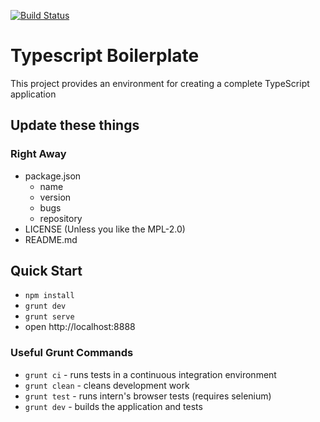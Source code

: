 [![Build Status](https://travis-ci.org/devpaul/TypeScript-boilerplate.svg?branch=master)](https://travis-ci.org/devpaul/TypeScript-boilerplate)

# Typescript Boilerplate

This project provides an environment for creating a complete TypeScript application

## Update these things

### Right Away
* package.json
	* name
	* version
	* bugs
	* repository
* LICENSE (Unless you like the MPL-2.0)
* README.md

## Quick Start

* `npm install`
* `grunt dev`
* `grunt serve`
* open http://localhost:8888

### Useful Grunt Commands

* `grunt ci` - runs tests in a continuous integration environment
* `grunt clean` - cleans development work
* `grunt test` - runs intern's browser tests (requires selenium)
* `grunt dev` - builds the application and tests
